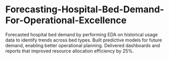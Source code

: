 # Forecasting-Hospital-Bed-Demand-For-Operational-Excellence
Forecasted hospital bed demand by performing EDA on historical usage data to identify trends across bed types. Built predictive models for future demand, enabling better operational planning. Delivered dashboards and reports that improved resource allocation efficiency by 25%.
